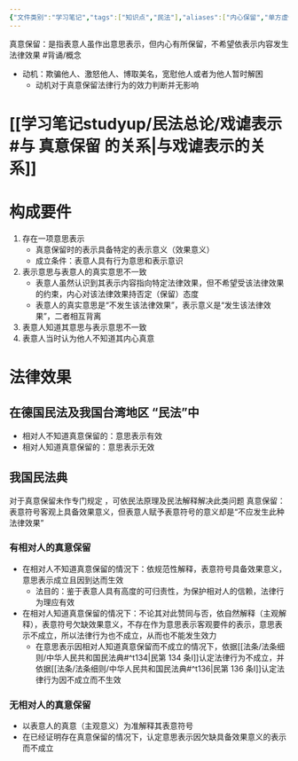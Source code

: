 ```yaml
---
{"文件类别":"学习笔记","tags":["知识点","民法"],"aliases":["内心保留","单方虚伪表示"],"dg-publish":true,"permalink":"/学习笔记studyup/民法总论/真意保留/","dgPassFrontmatter":true,"created":"2024-07-16T17:20:06.121+08:00","updated":"2024-10-27T22:15:08.912+08:00"}
---
```


真意保留：是指表意人虽作出意思表示，但内心有所保留，不希望依表示内容发生法律效果 #背诵/概念 
- 动机：欺骗他人、激怒他人、博取美名，宽慰他人或者为他人暂时解困
	- 动机对于真意保留法律行为的效力判断并无影响
# [[学习笔记studyup/民法总论/戏谑表示#与 真意保留 的关系\|与戏谑表示的关系]]
# 构成要件
1. 存在一项意思表示
	- 真意保留时的表示具备特定的表示意义（效果意义）
	- 成立条件：表意人具有行为意思和表示意识
2. 表示意思与表意人的真实意思不一致
	- 表意人虽然认识到其表示内容指向特定法律效果，但不希望受该法律效果的约束，内心对该法律效果持否定（保留）态度
	- 表意人的真实意思是“不发生该法律效果”，表示意义是“发生该法律效果”，二者相互背离
3. 表意人知道其意思与表示意思不一致
4. 表意人当时认为他人不知道其内心真意
# 法律效果
## 在德国民法及我国台湾地区 “民法”中
- 相对人不知道真意保留的：意思表示有效
- 相对人知道真意保留的：意思表示无效

## 我国民法典
对于真意保留未作专门规定 ，可依民法原理及民法解释解决此类问题
真意保留：表意符号客观上具备效果意义，但表意人赋予表意符号的意义却是“不应发生此种法律效果”
### 有相对人的真意保留
- 在相对人不知道真意保留的情況下：依规范性解释，表意符号具备效果意义，意思表示成立且因到达而生效
	- 法目的：鉴于表意人具有高度的可归责性，为保护相对人的信赖，法律行为理应有效
- 在相对人知道真意保留的情况下：不论其对此赞同与否，依自然解释（主观解释），表意符号欠缺效果意义，不存在作为意思表示客观要件的表示，意思表示不成立，所以法律行为也不成立，从而也不能发生效力
	- 在意思表示因相对人知道真意保留而不成立的情况下，依据[[法条/法条细则/中华人民共和国民法典#^t134\|民第 134 条Ⅰ]]认定法律行为不成立，并依据[[法条/法条细则/中华人民共和国民法典#^t136\|民第 136 条Ⅰ]]认定法律行为因不成立而不生效
### 无相对人的真意保留
- 以表意人的真意（主观意义）为准解释其表意符号
- 在已经证明存在真意保留的情况下，认定意思表示因欠缺具备效果意义的表示而不成立